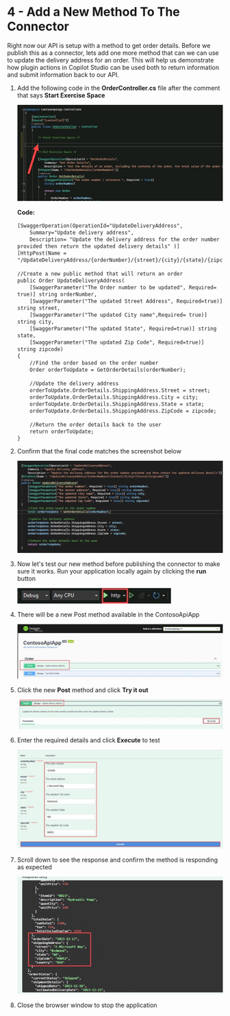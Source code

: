 # 4 - Add a New Method To The Connector

Right now our API is setup with a method to get order details. Before we publish this as a connector, lets add one more method that can we can use to update the delivery address for an order. This will help us demonstrate how plugin actions in Copilot Studio can be used both to return information and submit information back to our API.

1. Add the following code in the **OrderController.cs** file after the comment that says **Start Exercise Space**

    ![step34.jpg](./images/instructions273634/step34.jpg)

    **Code:**

    ```
    [SwaggerOperation(OperationId="UpdateDeliveryAddress",
        Summary="Update delivery address",
        Description= "Update the delivery address for the order number provided then return the updated delivery details" )]
    [HttpPost(Name = "/UpdateDeliveryAddress/{orderNumber}/{street}/{city}/{state}/{zipcode}")]
    
    //Create a new public method that will return an order
    public Order UpdateDeliveryAddress(
        [SwaggerParameter("The Order number to be updated", Required= true)] string orderNumber,
        [SwaggerParameter("The updated Street Address", Required=true)] string street,
        [SwaggerParameter("The updated City name",Required= true)] string city,
        [SwaggerParameter("The updated State", Required=true)] string state,
        [SwaggerParameter("The updated Zip Code", Required=true)] string zipcode)
    {
        //Find the order based on the order number
        Order orderToUpdate = GetOrderDetails(orderNumber);

        //Update the delivery address
        orderToUpdate.OrderDetails.ShippingAddress.Street = street;
        orderToUpdate.OrderDetails.ShippingAddress.City = city;
        orderToUpdate.OrderDetails.ShippingAddress.State = state;
        orderToUpdate.OrderDetails.ShippingAddress.ZipCode = zipcode;

        //Return the order details back to the user
        return orderToUpdate;
    }
    ```
1. Confirm that the final code matches the screenshot below

    ![step38.jpg](./images/instructions273634/step38.jpg)

1. Now let's test our new method before publishing the connector to make sure it works. Run your application locally again by clicking the **run** button

    ![step39.jpg](./images/instructions273634/step39.jpg)

1. There will be a new Post method available in the ContosoApiApp

    ![step40.jpg](./images/instructions273634/step40.jpg)

1. Click the new **Post** method and click **Try it out**

    ![step41.jpg](./images/instructions273634/step41.jpg)

1. Enter the required details and click **Execute** to test

    ![step42.jpg](./images/instructions273634/step42.jpg)

1. Scroll down to see the response and confirm the method is responding as expected

    ![step43.jpg](./images/instructions273634/step43.jpg)

1. Close the browser window to stop the application
